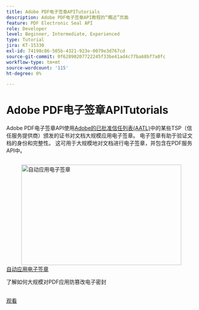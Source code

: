 ```yaml
---
title: Adobe PDF电子签章APITutorials
description: Adobe PDF电子签章API教程的“概述”页面
feature: PDF Electronic Seal API
role: Developer
level: Beginner, Intermediate, Experienced
type: Tutorial
jira: KT-15330
exl-id: 74198c86-505b-4321-923e-0079e3d767cd
source-git-commit: 0f62890207722245f33be41ad4c77ba68bf7a0fc
workflow-type: tm+mt
source-wordcount: '115'
ht-degree: 0%

---
```


# Adobe PDF电子签章APITutorials

Adobe PDF电子签章API使用[Adobe的已批准信任列表(AATL)](https://helpx.adobe.com/acrobat/kb/approved-trust-list1.html)中的某些TSP（信任服务提供商）颁发的证书对文档大规模应用电子签章。 电子签章有助于验证文档的身份和完整性。 这可用于大规模地对文档进行电子签章，并包含在PDF服务API中。

<!-- Comment -->
<!-- CARDS

* https://experienceleague.adobe.com/en/docs/acrobat-services-learn/tutorials/eseal/automatically-apply-electronic-seal
  {target = _self}
  {title = Automatically apply an electronic seal}
  {description = Learn how to apply a tamper-evident electronic seal to PDFs at scale}
  {image = https://experienceleague.adobe.com/en/docs/acrobat-services-learn/tutorials/eseal/media_1c3d300ec38133fdf7b4f8eb7c16d560e8a776e5c.png?width=400&format=webply&optimize=medium}
  {cta = Watch}

-->
<!-- End Comment -->

<!-- START CARDS HTML - DO NOT MODIFY BY HAND -->
<div class="columns">
    <div class="column is-half-tablet is-half-desktop is-one-third-widescreen" aria-label="Automatically apply an electronic seal">
        <div class="card" style="height: 100%; display: flex; flex-direction: column; height: 100%;">
            <div class="card-image">
                <figure class="image x-is-16by9">
                    <a href="https://experienceleague.adobe.com/en/docs/acrobat-services-learn/tutorials/eseal/automatically-apply-electronic-seal" title="自动应用电子签章" target="_self" rel="referrer">
                        <img class="is-bordered-r-small" src="https://experienceleague.adobe.com/en/docs/acrobat-services-learn/tutorials/eseal/media_1c3d300ec38133fdf7b4f8eb7c16d560e8a776e5c.png?width=400&format=webply&optimize=medium" alt="自动应用电子签章"
                             style="width: 100%; aspect-ratio: 16 / 9; object-fit: cover; overflow: hidden; display: block; margin: auto;">
                    </a>
                </figure>
            </div>
            <div class="card-content is-padded-small" style="display: flex; flex-direction: column; flex-grow: 1; justify-content: space-between;">
                <div class="top-card-content">
                    <p class="headline is-size-6 has-text-weight-bold">
                        <a href="https://experienceleague.adobe.com/en/docs/acrobat-services-learn/tutorials/eseal/automatically-apply-electronic-seal" target="_self" rel="referrer" title="自动应用电子签章">自动应用电子签章</a>
                    </p>
                    <p class="is-size-6">了解如何大规模对PDF应用防篡改电子密封</p>
                </div>
                <a href="https://experienceleague.adobe.com/en/docs/acrobat-services-learn/tutorials/eseal/automatically-apply-electronic-seal" target="_self" rel="referrer" class="spectrum-Button spectrum-Button--outline spectrum-Button--primary spectrum-Button--sizeM" style="align-self: flex-start; margin-top: 1rem;">
                    <span class="spectrum-Button-label has-no-wrap has-text-weight-bold">观看</span>
                </a>
            </div>
        </div>
    </div>
</div>
<!-- END CARDS HTML - DO NOT MODIFY BY HAND -->